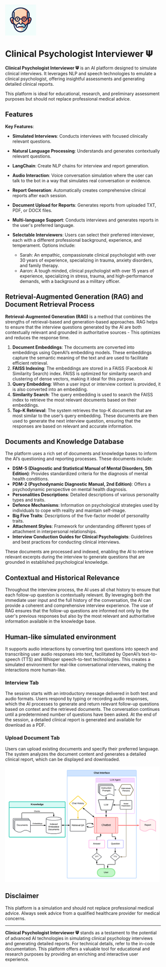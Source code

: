 <img src="appendix/icon.jpeg" width="100" alt="alt text">

# Clinical Psychologist Interviewer 𝚿

**Clinical Psychologist Interviewer 𝚿** is an AI platform designed to simulate clinical interviews. It leverages NLP and speech technologies to emulate a clinical psychologist, offering insightful assessments and generating detailed clinical reports. 

This platform is ideal for educational, research, and preliminary assessment purposes but should not replace professional medical advice.

## Features

**Key Features**:
- **Simulated Interviews**: Conducts interviews with focused clinically relevant questions.
- **Natural Language Processing**: Understands and generates contextually relevant questions.
- **LangChain**: Create NLP chains for interview and report generation.
- **Audio Interaction**: Voice conversation simulation where the user can talk to the bot in a way that simulates real conversation or evidence.
- **Report Generation**: Automatically creates comprehensive clinical reports after each session.
- **Document Upload for Reports**: Generates reports from uploaded TXT, PDF, or DOCX files.
- **Multi-language Support**: Conducts interviews and generates reports in the user's preferred language.
- **Selectable Interviewers**: Users can select their preferred interviewer, each with a different professional background, experience, and temperament. Options include:

    - Sarah: An empathic, compassionate clinical psychologist with over 30 years of experience, specializing in trauma, anxiety disorders, and family therapy.
    - Aaron: A tough minded, clinical psychologist with over 15 years of experience, specializing in stress, trauma, and high-performance demands, with a background as a military officer.
  
## Retrieval-Augmented Generation (RAG) and Document Retrieval Process

**Retrieval-Augmented Generation (RAG)** is a method that combines the strengths of retrieval-based and generation-based approaches. RAG helps to ensure that the interview questions generated by the AI are both contextually relevant and grounded in authoritative sources - This optimizes and reduces the response time.

1. **Document Embeddings**: The documents are converted into embeddings using OpenAI’s embedding models. These embeddings capture the semantic meaning of the text and are used to facilitate efficient retrieval.
2. **FAISS Indexing**: The embeddings are stored in a FAISS (Facebook AI Similarity Search) index. FAISS is optimized for similarity search and clustering of dense vectors, making it ideal for this purpose.
3. **Query Embedding**: When a user input or interview context is provided, it is also converted into an embedding.
4. **Similarity Search**: The query embedding is used to search the FAISS index to retrieve the most relevant documents based on their embeddings.
5. **Top-K Retrieval**: The system retrieves the top-K documents that are most similar to the user’s query embedding. These documents are then used to generate the next interview question, ensuring that the responses are based on relevant and accurate information.

## Documents and Knowledge Database

The platform uses a rich set of documents and knowledge bases to inform the AI’s questioning and reporting processes. These documents include:

- **DSM-5 (Diagnostic and Statistical Manual of Mental Disorders, 5th Edition)**: Provides standardized criteria for the diagnosis of mental health conditions.
- **PDM-2 (Psychodynamic Diagnostic Manual, 2nd Edition)**: Offers a psychodynamic perspective on mental health diagnosis.
- **Personalities Descriptions**: Detailed descriptions of various personality types and traits.
- **Defence Mechanisms**: Information on psychological strategies used by individuals to cope with reality and maintain self-image.
- **Big Five Traits**: Descriptions of the five-factor model of personality traits.
- **Attachment Styles**: Framework for understanding different types of attachment in interpersonal relationships.
- **Interview Conduction Guides for Clinical Psychologists**: Guidelines and best practices for conducting clinical interviews.

These documents are processed and indexed, enabling the AI to retrieve relevant excerpts during the interview to generate questions that are grounded in established psychological knowledge.

## Contextual and Historical Relevance

Throughout the interview process, the AI uses all chat history to ensure that each follow-up question is contextually relevant. By leveraging both the immediate user input and the full history of the conversation, the AI can provide a coherent and comprehensive interview experience. The use of RAG ensures that the follow-up questions are informed not only by the user's previous responses but also by the most relevant and authoritative information available in the knowledge base.

## Human-like simulated environment 
It supports audio interactions by converting text questions into speech and transcribing user audio responses into text, facilitated by OpenAI’s text-to-speech (TTS) and Whisper speech-to-text technologies. This creates a simulated environment for real-like conversational interviews, making the interactions more human-like.

### Interview Tab

The session starts with an introductory message delivered in both text and audio formats. Users respond by typing or recording audio responses, which the AI processes to generate and return relevant follow-up questions based on context and the retrieved documents. The conversation continues until a predetermined number of questions have been asked. At the end of the session, a detailed clinical report is generated and available for download as a PDF.

### Upload Document Tab

Users can upload existing documents and specify their preferred language. The system analyzes the document content and generates a detailed clinical report, which can be displayed and downloaded.

<img src="appendix/diagram.png" width="500" alt="alt text">

## Disclaimer

This platform is a simulation and should not replace professional medical advice. Always seek advice from a qualified healthcare provider for medical concerns.

---

**Clinical Psychologist Interviewer 𝚿** stands as a testament to the potential of advanced AI technologies in simulating clinical psychology interviews and generating detailed reports. For technical details, refer to the in-code documentation. This platform offers a valuable tool for educational and research purposes by providing an enriching and interactive user experience.
